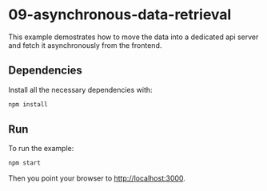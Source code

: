 # 09-asynchronous-data-retrieval

This example demostrates how to move the data into a dedicated api server and fetch it asynchronously from the frontend.

## Dependencies

Install all the necessary dependencies with:

```bash
npm install
```

## Run

To run the example:

```bash
npm start
```

Then you point your browser to [http://localhost:3000](localhost:3000).
